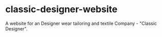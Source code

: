 # classic-designer-website
A website for an Designer wear tailoring and textile Company - "Classic Designer".
